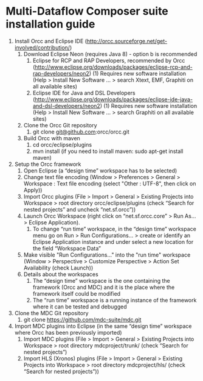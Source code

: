 # Multi-Dataflow Composer suite installation guide

1. Install Orcc and Eclipse IDE (http://orcc.sourceforge.net/get-involved/contribution/)
    1. Download Eclipse Neon (requires Java 8) - option b is recommended
        1. Eclipse for RCP and RAP Developers, recommended by Orcc (http://www.eclipse.org/downloads/packages/eclipse-rcp-and-rap-developers/neon2) (1) Requires new software installation (Help > Install New Software … > search Xtext, EMF, Graphiti on all available sites)
        2. Eclipse IDE for Java and DSL Developers (http://www.eclipse.org/downloads/packages/eclipse-ide-java-and-dsl-developers/neon2) (1) Requires new software installation (Help > Install New Software … > search Graphiti on all available sites)
    2. Clone the Orcc Git repository 
        1. git clone git@github.com:orcc/orcc.git
    3. Build Orcc with maven
        1. cd orcc/eclipse/plugins
        2. mvn install (if you need to install maven: sudo apt-get install maven)
2. Setup the Orcc framework
    1. Open Eclipse (a “design time” workspace has to be selected)
    2. Change text file encoding (Window > Preferences > General > Workspace : Text file encoding (select "Other : UTF-8", then click on Apply))
    3. Import Orcc plugins (File > Import > General > Existing Projects into Workspace > root directory orcc/eclipse/plugins (check “Search for nested projects” and uncheck “net.sf.orcc”))
    4. Launch Orcc Workspace (right click on “net.sf.orcc.core” > Run As… > Eclipse Application).
        1. To change “run time” workspace, in the “design time” workspace menu go on Run > Run Configurations… > create or identify an Eclipse Application instance and under select a new location for the field “Workspace Data”
    5. Make visible "Run Configurations..." into the "run time" workspace (Window > Perspective > Customize Perspective > Action Set Availability (check Launch))
    6. Details about the workspaces
        1. The “design time” workspace is the one containing the framework (Orcc and MDC) and it is the place where the framework itself could be modified
        2. The “run time” workspace is a running instance of the framework where it can be tested and debugged
3. Clone the MDC Git repository
    1. git clone https://github.com/mdc-suite/mdc.git
4. Import MDC plugins into Eclipse (in the same “design time” workspace where Orcc has been previously imported)
    1. Import MDC plugins (File > Import > General > Existing Projects into Workspace > root directory mdcproject/trunk/ (check “Search for nested projects”)
    2. Import HLS (Xronos) plugins (File > Import > General > Existing Projects into Workspace > root directory mdcproject/hls/ (check “Search for nested projects”))
